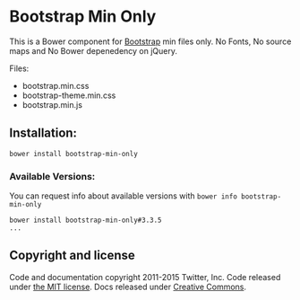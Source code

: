 # Bootstrap Min Only

This is a Bower component for [Bootstrap](http://getbootstrap.com/) min files only. No Fonts, No source maps and No Bower depenedency on jQuery.

Files: 

* bootstrap.min.css
* bootstrap-theme.min.css
* bootstrap.min.js

## Installation:

`bower install bootstrap-min-only`

### Available Versions:

You can request info about available versions with `bower info bootstrap-min-only`

    bower install bootstrap-min-only#3.3.5
    ...

## Copyright and license

Code and documentation copyright 2011-2015 Twitter, Inc. Code released under [the MIT license](https://github.com/samuelbetio/LDPage/blob/master/LICENSE). Docs released under [Creative Commons](https://github.com/twbs/bootstrap/blob/master/docs/LICENSE).
